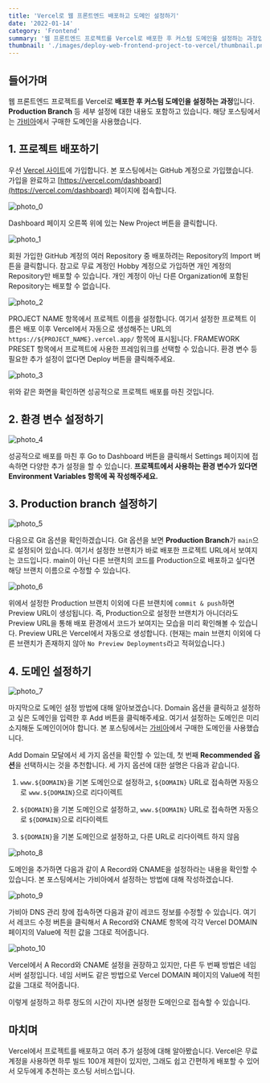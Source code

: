 ```yaml
---
title: 'Vercel로 웹 프론트엔드 배포하고 도메인 설정하기'
date: '2022-01-14'
category: 'Frontend'
summary: '웹 프론트엔드 프로젝트를 Vercel로 배포한 후 커스텀 도메인을 설정하는 과정입니다. Production Branch 등 세부 설정에 대한 내용도 포함하고 있습니다.'
thumbnail: './images/deploy-web-frontend-project-to-vercel/thumbnail.png'
---
```


## 들어가며

웹 프론트엔드 프로젝트를 Vercel로 **배포한 후 커스텀 도메인을 설정하는 과정**입니다. **Production Branch** 등 세부 설정에 대한 내용도 포함하고 있습니다. 해당 포스팅에서는 [가비아](https://www.gabia.com/)에서 구매한 도메인을 사용했습니다.

## 1. 프로젝트 배포하기

우선 [Vercel 사이트](https://vercel.com/)에 가입합니다. 본 포스팅에서는 GitHub 계정으로 가입했습니다. 가입을 완료하고 [https://vercel.com/dashboard](https://vercel.com/dashboard) 페이지에 접속합니다.

![photo_0](./images/deploy-web-frontend-project-to-vercel/photo_0.JPEG)

Dashboard 페이지 오른쪽 위에 있는 New Project 버튼을 클릭합니다.

![photo_1](./images/deploy-web-frontend-project-to-vercel/photo_1.JPEG)

회원 가입한 GitHub 계정의 여러 Repository 중 배포하려는 Repository의 Import 버튼을 클릭합니다. 참고로 무료 계정인 Hobby 계정으로 가입하면 개인 계정의 Repository만 배포할 수 있습니다. 개인 계정이 아닌 다른 Organization에 포함된 Repository는 배포할 수 없습니다.

![photo_2](./images/deploy-web-frontend-project-to-vercel/photo_2.JPEG)

PROJECT NAME 항목에서 프로젝트 이름을 설정합니다. 여기서 설정한 프로젝트 이름은 배포 이후 Vercel에서 자동으로 생성해주는 URL의 `https://${PROJECT_NAME}.vercel.app/` 항목에 표시됩니다. FRAMEWORK PRESET 항목에서 프로젝트에 사용한 프레임워크를 선택할 수 있습니다. 환경 변수 등 필요한 추가 설정이 없다면 Deploy 버튼을 클릭해주세요.

![photo_3](./images/deploy-web-frontend-project-to-vercel/photo_3.JPEG)

위와 같은 화면을 확인하면 성공적으로 프로젝트 배포를 마친 것입니다.

## 2. 환경 변수 설정하기

![photo_4](./images/deploy-web-frontend-project-to-vercel/photo_4.JPEG)

성공적으로 배포를 마친 후 Go to Dashboard 버튼을 클릭해서 Settings 페이지에 접속하면 다양한 추가 설정을 할 수 있습니다. **프로젝트에서 사용하는 환경 변수가 있다면 Environment Variables 항목에 꼭 작성해주세요.**

## 3. Production branch 설정하기

![photo_5](./images/deploy-web-frontend-project-to-vercel/photo_5.JPEG)

다음으로 Git 옵션을 확인하겠습니다. Git 옵션을 보면 **Production Branch**가 `main`으로 설정되어 있습니다. 여기서 설정한 브랜치가 바로 배포한 프로젝트 URL에서 보여지는 코드입니다. main이 아닌 다른 브랜치의 코드를 Production으로 배포하고 싶다면 해당 브랜치 이름으로 수정할 수 있습니다.

![photo_6](./images/deploy-web-frontend-project-to-vercel/photo_6.JPEG)

위에서 설정한 Production 브랜치 이외에 다른 브랜치에 `commit & push`하면 Preview URL이 생성됩니다. 즉, Production으로 설정한 브랜치가 아니더라도 Preview URL을 통해 배포 환경에서 코드가 보여지는 모습을 미리 확인해볼 수 있습니다. Preview URL은 Vercel에서 자동으로 생성합니다. (현재는 main 브랜치 이외에 다른 브랜치가 존재하지 않아 `No Preview Deployments`라고 적혀있습니다.)

## 4. 도메인 설정하기

![photo_7](./images/deploy-web-frontend-project-to-vercel/photo_7.JPEG)

마지막으로 도메인 설정 방법에 대해 알아보겠습니다. Domain 옵션을 클릭하고 설정하고 싶은 도메인을 입력한 후 Add 버튼을 클릭해주세요. 여기서 설정하는 도메인은 미리 소지해둔 도메인이어야 합니다. 본 포스팅에서는 [가비아](https://www.gabia.com/)에서 구매한 도메인을 사용했습니다.

Add Domain 모달에서 세 가지 옵션을 확인할 수 있는데, 첫 번째 **Recommended 옵션**을 선택하시는 것을 추천합니다. 세 가지 옵션에 대한 설명은 다음과 같습니다.

1. `www.${DOMAIN}`을 기본 도메인으로 설정하고, `${DOMAIN}` URL로 접속하면 자동으로 `www.${DOMAIN}`으로 리다이렉트

2. `${DOMAIN}`을 기본 도메인으로 설정하고, `www.${DOMAIN}` URL로 접속하면 자동으로 `${DOMAIN}`으로 리다이렉트

3. `${DOMAIN}`을 기본 도메인으로 설정하고, 다른 URL로 리다이렉트 하지 않음 

![photo_8](./images/deploy-web-frontend-project-to-vercel/photo_8.JPEG)

도메인을 추가하면 다음과 같이 A Record와 CNAME을 설정하라는 내용을 확인할 수 있습니다. 본 포스팅에서는 가비아에서 설정하는 방법에 대해 작성하겠습니다.

![photo_9](./images/deploy-web-frontend-project-to-vercel/photo_9.JPEG)

가비아 DNS 관리 창에 접속하면 다음과 같이 레코드 정보를 수정할 수 있습니다. 여기서 레코드 수정 버튼을 클릭해서 A Record와 CNAME 항목에 각각 Vercel DOMAIN 페이지의 Value에 적힌 값을 그대로 적어줍니다.

![photo_10](./images/deploy-web-frontend-project-to-vercel/photo_10.JPEG)

Vercel에서 A Record와 CNAME 설정을 권장하고 있지만, 다른 두 번째 방법은 네임 서버 설정입니다. 네임 서버도 같은 방법으로 Vercel DOMAIN 페이지의 Value에 적힌 값을 그대로 적어줍니다.

이렇게 설정하고 하루 정도의 시간이 지나면 설정한 도메인으로 접속할 수 있습니다.

## 마치며

Vercel에서 프로젝트를 배포하고 여러 추가 설정에 대해 알아봤습니다. Vercel은 무료 계정을 사용하면 하루 빌드 100개 제한이 있지만, 그래도 쉽고 간편하게 배포할 수 있어서 모두에게 추천하는 호스팅 서비스입니다.
